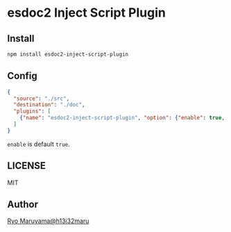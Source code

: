 # esdoc2 Inject Script Plugin
## Install
```bash
npm install esdoc2-inject-script-plugin
```

## Config
```json
{
  "source": "./src",
  "destination": "./doc",
  "plugins": [
    {"name": "esdoc2-inject-script-plugin", "option": {"enable": true, "scripts": ["./foo.js"]}}
  ]
}
```

`enable` is default `true`.

## LICENSE
MIT

## Author
[Ryo Maruyama@h13i32maru](https://github.com/h13i32maru)
